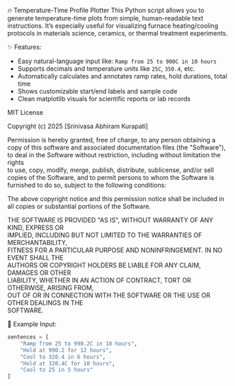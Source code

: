 🔥 Temperature-Time Profile Plotter
This Python script allows you to generate temperature-time plots from simple, human-readable text instructions. It’s especially useful for visualizing furnace heating/cooling protocols in materials science, ceramics, or thermal treatment experiments. 

✨ Features:
- Easy natural-language input like: `Ramp from 25 to 900C in 10 hours`
- Supports decimals and temperature units like `25C`, `350.4`, etc.
- Automatically calculates and annotates ramp rates, hold durations, total time
- Shows customizable start/end labels and sample code
- Clean matplotlib visuals for scientific reports or lab records


MIT License

Copyright (c) 2025 [Srinivasa Abhiram Kurapati]

Permission is hereby granted, free of charge, to any person obtaining a copy
of this software and associated documentation files (the "Software"), to deal
in the Software without restriction, including without limitation the rights  
to use, copy, modify, merge, publish, distribute, sublicense, and/or sell  
copies of the Software, and to permit persons to whom the Software is  
furnished to do so, subject to the following conditions:

The above copyright notice and this permission notice shall be included in  
all copies or substantial portions of the Software.

THE SOFTWARE IS PROVIDED "AS IS", WITHOUT WARRANTY OF ANY KIND, EXPRESS OR  
IMPLIED, INCLUDING BUT NOT LIMITED TO THE WARRANTIES OF MERCHANTABILITY,  
FITNESS FOR A PARTICULAR PURPOSE AND NONINFRINGEMENT. IN NO EVENT SHALL THE  
AUTHORS OR COPYRIGHT HOLDERS BE LIABLE FOR ANY CLAIM, DAMAGES OR OTHER  
LIABILITY, WHETHER IN AN ACTION OF CONTRACT, TORT OR OTHERWISE, ARISING FROM,  
OUT OF OR IN CONNECTION WITH THE SOFTWARE OR THE USE OR OTHER DEALINGS IN THE  
SOFTWARE.

📌 Example Input:
```python
sentences = [
    "Ramp from 25 to 990.2C in 10 hours",
    "Hold at 990.2 for 12 hours",
    "Cool to 320.4 in 6 hours",
    "Hold at 320.4C for 10 hours",
    "Cool to 25 in 5 hours"
]


